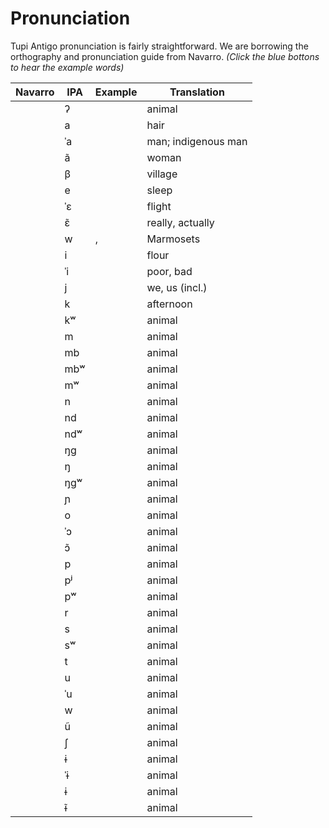 # Pronunciation

Tupi Antigo pronunciation is fairly straightforward. We are borrowing the orthography and pronunciation guide from Navarro. _(Click the blue bottons to hear the example words)_

| Navarro | IPA | Example | Translation |
| ------- | --- | ------- | ----------- |
| <sound sound="'" />   | ʔ       | <root type="noun"  root="so'o" /> | animal |
| <sound sound="a" />   | a       | <root type="noun" root="'aba" /> | hair |
| <sound sound="á" />   | ˈa      | <root type="noun" root="abá" /> | man; indigenous man |
| <sound sound="ã" />   | ã       | <root type="noun"  root="kunhã" /> | woman |
| <sound sound="b" />   | β       | <root type="noun" entryNumber=1 root="taba" /> | village |
| <sound sound="e" />   | e       | <root root="ker" /> | sleep |
| <sound sound="é" />   | ˈɛ      | <root root="bebé" /> | flight |
| <sound sound="ẽ" />   | ɛ̃      | <root root="anhẽ" /> | really, actually |
| <sound sound="û,gû" />   | w       | <root root="saûí" />, <root root="sagûi" /> | Marmosets |
| <sound sound="i" />   | i       | <root root="u'i" /> | flour |
| <sound sound="í" />   | ˈi      | <root type=noun root="aíba" /> | poor, bad |
| <sound sound="î" />   | j       | <root root="îandé" /> | we, us (incl.) |
| <sound sound="k" />   | k       | <root tpye=noun root="karuka" /> | afternoon |
| <sound sound="kû" />  | kʷ      | <root root="so'o" /> | animal |
| <sound sound="m" />   | m       | <root root="so'o" /> | animal |
| <sound sound="mb" />  | mb      | <root root="so'o" /> | animal |
| <sound sound="mbû" /> | mbʷ     | <root root="so'o" /> | animal |
| <sound sound="mû" />  | mʷ      | <root root="so'o" /> | animal |
| <sound sound="n" />   | n       | <root root="so'o" /> | animal |
| <sound sound="nd" />  | nd      | <root root="so'o" /> | animal |
| <sound sound="ndû" /> | ndʷ     | <root root="so'o" /> | animal |
| <sound sound="ng" />  | ŋɡ      | <root root="so'o" /> | animal |
| <sound sound="ng" />  | ŋ       | <root root="so'o" /> | animal |
| <sound sound="ngû" /> | ŋɡʷ     | <root root="so'o" /> | animal |
| <sound sound="nh" />  | ɲ       | <root root="so'o" /> | animal |
| <sound sound="o" />   | o       | <root root="so'o" /> | animal |
| <sound sound="ó" />   | ˈɔ      | <root root="so'o" /> | animal |
| <sound sound="õ" />   | ɔ̃      | <root root="so'o" /> | animal |
| <sound sound="p" />   | p       | <root root="so'o" /> | animal |
| <sound sound="pî" />  | pʲ      | <root root="so'o" /> | animal |
| <sound sound="pû" />  | pʷ      | <root root="so'o" /> | animal |
| <sound sound="r" />   | r       | <root root="so'o" /> | animal |
| <sound sound="s" />   | s       | <root root="so'o" /> | animal |
| <sound sound="sû" />  | sʷ      | <root root="so'o" /> | animal |
| <sound sound="t" />   | t       | <root root="so'o" /> | animal |
| <sound sound="u" />   | u       | <root root="so'o" /> | animal |
| <sound sound="ú" />   | ˈu      | <root root="so'o" /> | animal |
| <sound sound="û" />   | w       | <root root="so'o" /> | animal |
| <sound sound="ũ" />   | ũ       | <root root="so'o" /> | animal |
| <sound sound="x" />   | ʃ       | <root root="so'o" /> | animal |
| <sound sound="y" />   | ɨ       | <root root="so'o" /> | animal |
| <sound sound="ý" />   | ˈɨ      | <root root="so'o" /> | animal |
| <sound sound="ŷ" />   | ɨ       | <root root="so'o" /> | animal |
| <sound sound="ỹ" />   | ɨ̃      | <root root="so'o" /> | animal |
